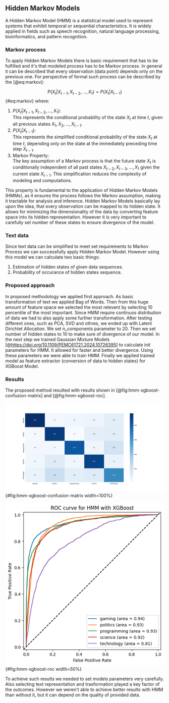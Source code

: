 ## Hidden Markov Models

A Hidden Markov Model (HMM) is a statistical model used to represent systems that exhibit temporal or sequential characteristics. It is widely applied in fields such as speech recognition, natural language processing, bioinformatics, and pattern recognition.

### Markov process

To apply Hidden Markov Models there is basic requirement that has to be fulfilled and it's that modeled process has to be Markov process. In general it can be described that every observation (data point) depends only on the previous one. For perspective of formal such process can be described by the [@eq:markov]:

$$
P(X_t | X_{t-1}, X_{t-2}, \ldots, X_1) = P(X_t | X_{t-1})
$$ {#eq:markov}
where:

1. $P(X_t | X_{t-1}, X_{t-2}, \ldots, X_1)$:  
   This represents the conditional probability of the state $X_t$ at time $t$, given all previous states $X_1, X_2, \ldots, X_{t-1}$.
2. $P(X_t | X_{t-1})$:  
   This represents the simplified conditional probability of the state $X_t$ at time $t$, depending only on the state at the immediately preceding time step $X_{t-1}$.
3. Markov Property:  
   The key assumption of a Markov process is that the future state $X_t$ is conditionally independent of all past states $X_{t-2}, X_{t-3}, \ldots, X_1$ given the current state $X_{t-1}$. This simplification reduces the complexity of modeling and computations.

This property is fundamental to the application of Hidden Markov Models (HMMs), as it ensures the process follows the Markov assumption, making it tractable for analysis and inference. Hidden Markov Models basically lay upon the idea, that every observation can be mapped to its hidden state. It allows for minimizing the dimensionality of the data by converting feature space into its hidden representation. However it is very important to carefully set number of these states to ensure divergence of the model.

### Text data

Since text data can be simplified to meet set requirements to Markov Process we can successfully apply Hidden Markov Model. However using this model we can calculate two basic things:

1. Estimation of hidden states of given data sequences.
2. Probability of occurance of hidden states sequence.

### Proposed approach 

In proposed methodology we applied first approach. As basic transformation of text we applied Bag of Words. Then from this huge amount of feature space we selected the most relevent by selecting 10 percentile of the most important. Since HMM require continuos distribution of data we had to also apply some further transformation. After testing different ones, such as PCA, SVD and othres, we ended up with Latent Dirichlet Allocation. We set n_components parameter to 20. Then we set number of hidden states to 10 to make sure of divergence of our model. In the next step we trained Gaussian Mixture Models [@https://doi.org/10.1109/PEMC61721.2024.10726395] to calculate init parameters for HMM. It allowed for faster and better divergence. Using these parameters we were able to train HMM. Finally we applied trained model as feature extractor (conversion of data to hidden states) for XGBoost Model.


### Results 

The proposed method resulted with results shown in [@fig:hmm-xgboost-confusion-matrix] and [@fig:hmm-xgboost-roc].

![The confusion matrix for XGBoost demonstrates that the results are not satisfactory.](images/hmm_xgb_confusion_matrix.png){#fig:hmm-xgboost-confusion-matrix width=100%}

![The receiver operating characteristic (ROC) curve of the XGBoost classifier indicates that it is unable to effectively classify the texts of Reddit posts.](images/roc_hmm_xgboost.png){#fig:hmm-xgboost-roc width=50%}

To achieve such results we needed to set models parameters very carefully. Also selecting text representation and trasformation played a key factor of the outcomes. However we weren't able to achieve better results with HMM than without it, but it can depend on the quality of provided data.
